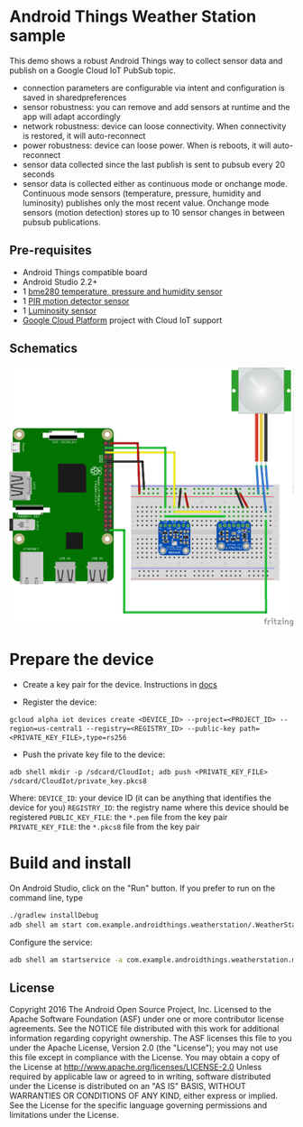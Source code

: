 Android Things Weather Station sample
=====================================

This demo shows a robust Android Things way to collect sensor data and publish
on a Google Cloud IoT PubSub topic.

- connection parameters are configurable via intent and configuration is saved in sharedpreferences
- sensor robustness: you can remove and add sensors at runtime and the app will adapt accordingly
- network robustness: device can loose connectivity. When connectivity is restored, it will auto-reconnect
- power robustness: device can loose power. When is reboots, it will auto-reconnect
- sensor data collected since the last publish is sent to pubsub every 20 seconds
- sensor data is collected either as continuous mode or onchange mode. Continuous mode sensors (temperature, pressure, humidity and luminosity) publishes only the most recent value. Onchange mode sensors (motion detection) stores up to 10 sensor changes in between pubsub publications.

Pre-requisites
--------------
- Android Things compatible board
- Android Studio 2.2+
- 1 [bme280 temperature, pressure and humidity sensor](https://www.adafruit.com/product/2651)
- 1 [PIR motion detector sensor](https://www.adafruit.com/product/189)
- 1 [Luminosity sensor](https://www.adafruit.com/product/439)
- [Google Cloud Platform](https://cloud.google.com/) project with Cloud IoT support

Schematics
----------

![Schematics for Raspberry Pi 3](rpi3_schematics.png)


Prepare the device
==================

- Create a key pair for the device. Instructions in [docs](https://cloud.google.com/iot/docs/device_manager_guide)

- Register the device:
```
gcloud alpha iot devices create <DEVICE_ID> --project=<PROJECT_ID> --region=us-central1 --registry=<REGISTRY_ID> --public-key path=<PRIVATE_KEY_FILE>,type=rs256
```
- Push the private key file to the device:
```
adb shell mkdir -p /sdcard/CloudIot; adb push <PRIVATE_KEY_FILE> /sdcard/CloudIot/private_key.pkcs8
```

Where:
  `DEVICE_ID`: your device ID (it can be anything that identifies the device for you)
  `REGISTRY_ID`: the registry name where this device should be registered
  `PUBLIC_KEY_FILE`: the `*.pem` file from the key pair
  `PRIVATE_KEY_FILE`: the `*.pkcs8` file from the key pair


Build and install
=================

On Android Studio, click on the "Run" button.
If you prefer to run on the command line, type
```bash
./gradlew installDebug
adb shell am start com.example.androidthings.weatherstation/.WeatherStationActivity
```

Configure the service:
```bash
adb shell am startservice -a com.example.androidthings.weatherstation.mqtt.CONFIGURE -e project_id <PROJECT_ID> -e registry_id <REGISTRY_ID> -e device_id <DEVICE_ID> com.example.androidthings.weatherstation/.cloud.CloudPublisherService
```


License
-------
Copyright 2016 The Android Open Source Project, Inc.
Licensed to the Apache Software Foundation (ASF) under one or more contributor
license agreements.  See the NOTICE file distributed with this work for
additional information regarding copyright ownership.  The ASF licenses this
file to you under the Apache License, Version 2.0 (the "License"); you may not
use this file except in compliance with the License.  You may obtain a copy of
the License at
  http://www.apache.org/licenses/LICENSE-2.0
Unless required by applicable law or agreed to in writing, software
distributed under the License is distributed on an "AS IS" BASIS, WITHOUT
WARRANTIES OR CONDITIONS OF ANY KIND, either express or implied.  See the
License for the specific language governing permissions and limitations under
the License.
